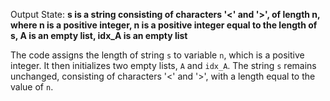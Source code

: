 Output State: **s is a string consisting of characters '<' and '>', of length n, where n is a positive integer, n is a positive integer equal to the length of s, A is an empty list, idx_A is an empty list**

The code assigns the length of string `s` to variable `n`, which is a positive integer. It then initializes two empty lists, `A` and `idx_A`. The string `s` remains unchanged, consisting of characters '<' and '>', with a length equal to the value of `n`.